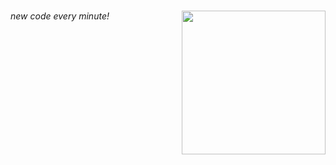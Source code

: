 ### 
<p><em>new code every minute! <img align='right' src="https://media.giphy.com/media/VbnUQpnihPSIgIXuZv/giphy.gif" width="230>
<img src="https://github-readme-stats.vercel.app/api?username=rohanopensource&&show_icons=true&title_color=ffffff&icon_color=bb2acf&text_color=daf7dc&bg_color=151515">

